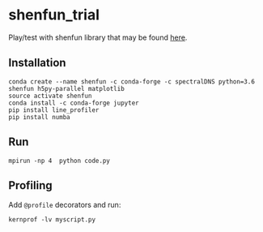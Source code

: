 # shenfun_trial

Play/test with shenfun library that may be found [here](https://github.com/spectralDNS/shenfun).



## Installation

```
conda create --name shenfun -c conda-forge -c spectralDNS python=3.6 shenfun h5py-parallel matplotlib
source activate shenfun
conda install -c conda-forge jupyter 
pip install line_profiler
pip install numba
```

## Run

```
mpirun -np 4  python code.py
```

## Profiling

Add `@profile` decorators and run:
```
kernprof -lv myscript.py
```

